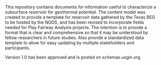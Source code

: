 This repository contains documents for information useful to characterize a subsurface reservoir for geothermal potential. The content model was created to provide a template for reservoir data gathered by the Texas BEG to be hosted by the NGDS, and has been revised to incorporate fields needed for Play Fairway Analysis projects.                                                                                                                                               The intention is to provide a format that is clear and comprehensive so that it may be understood by fellow researchers in future studies. Also provide a standardized data template to allow for easy updating by multiple stakeholders and participants.

Version 1.0 has been approved and is posted on schemas.usgin.org.
